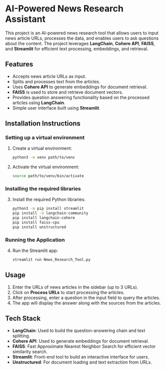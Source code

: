 # AI-Powered News Research Assistant

This project is an AI-powered news research tool that allows users to input news article URLs, processes the data, and enables users to ask questions about the content. The project leverages **LangChain**, **Cohere API**, **FAISS**, and **Streamlit** for efficient text processing, embeddings, and retrieval.

## Features
- Accepts news article URLs as input.
- Splits and processes text from the articles.
- Uses **Cohere API** to generate embeddings for document retrieval.
- **FAISS** is used to store and retrieve document vectors.
- Provides question answering functionality based on the processed articles using **LangChain**.
- Simple user interface built using **Streamlit**.

## Installation Instructions

### Setting up a virtual environment
1. Create a virtual environment:
    ```bash
    python3 -m venv path/to/venv
    ```
2. Activate the virtual environment:
    ```bash
    source path/to/venv/bin/activate
    ```

### Installing the required libraries

3. Install the required Python libraries:
    ```bash
    python3 -m pip install streamlit
    pip install -U langchain-community
    pip install langchain-cohere
    pip install faiss-cpu
    pip install unstructured
    ```

### Running the Application

4. Run the Streamlit app:
    ```bash
    streamlit run News_Research_Tool.py
    ```

## Usage

1. Enter the URLs of news articles in the sidebar (up to 3 URLs).
2. Click on **Process URLs** to start processing the articles.
3. After processing, enter a question in the input field to query the articles.
4. The app will display the answer along with the sources from the articles.

## Tech Stack

- **LangChain**: Used to build the question-answering chain and text splitting.
- **Cohere API**: Used to generate embeddings for document retrieval.
- **FAISS**: Fast Approximate Nearest Neighbor Search for efficient vector similarity search.
- **Streamlit**: Front-end tool to build an interactive interface for users.
- **Unstructured**: For document loading and text extraction from URLs.
